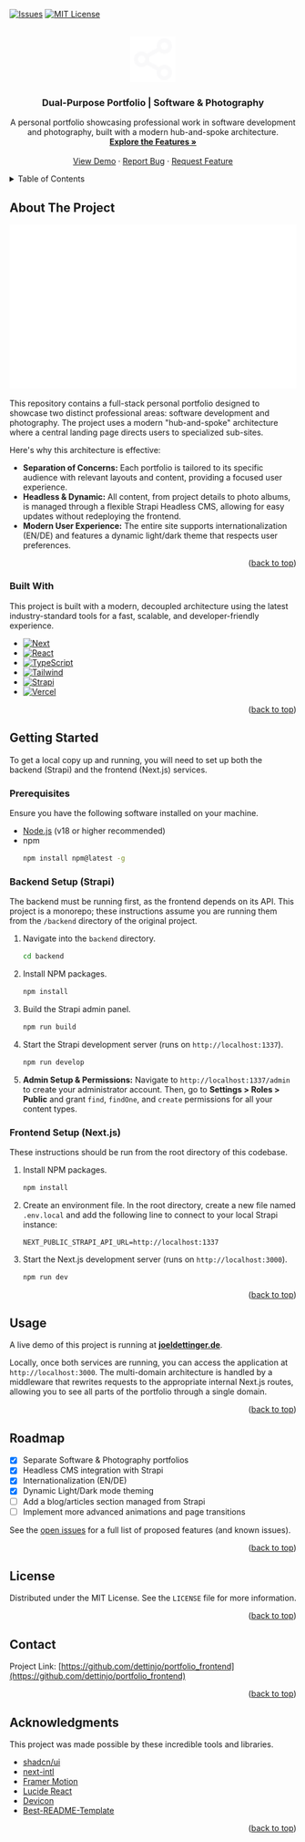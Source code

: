 <!-- Improved compatibility of back to top link: See: https://github.com/othneildrew/Best-README-Template/pull/73 -->
<a id="readme-top"></a>

<!-- PROJECT SHIELDS -->
[![Issues][issues-shield]][issues-url]
[![MIT License][license-shield]][license-url]

<!-- PROJECT LOGO -->
<br />
<div align="center">
  <a href="https://joeldettinger.de">
    <img src="public/favicon-home-dark.svg" alt="Logo" width="80" height="80">
  </a>

<h3 align="center">Dual-Purpose Portfolio | Software & Photography</h3>

  <p align="center">
    A personal portfolio showcasing professional work in software development and photography, built with a modern hub-and-spoke architecture.
    <br />
    <a href="#about-the-project"><strong>Explore the Features »</strong></a>
    <br />
    <br />
    <a href="https://joeldettinger.de">View Demo</a>
    ·
    <a href="https://github.com/dettinjo/portfolio_frontend/issues/new?labels=bug&template=bug-report---.md">Report Bug</a>
    ·
    <a href="https://github.com/dettinjo/portfolio_frontend/issues/new?labels=enhancement&template=feature-request---.md">Request Feature</a>
  </p>
</div>

<!-- TABLE OF CONTENTS -->
<details>
  <summary>Table of Contents</summary>
  <ol>
    <li>
      <a href="#about-the-project">About The Project</a>
      <ul>
        <li><a href="#built-with">Built With</a></li>
      </ul>
    </li>
    <li>
      <a href="#getting-started">Getting Started</a>
      <ul>
        <li><a href="#prerequisites">Prerequisites</a></li>
        <li><a href="#backend-setup-strapi">Backend Setup (Strapi)</a></li>
        <li><a href="#frontend-setup-nextjs">Frontend Setup (Next.js)</a></li>
      </ul>
    </li>
    <li><a href="#usage">Usage</a></li>
    <li><a href="#roadmap">Roadmap</a></li>
    <li><a href="#license">License</a></li>
    <li><a href="#contact">Contact</a></li>
    <li><a href="#acknowledgments">Acknowledgments</a></li>
  </ol>
</details>

<!-- ABOUT THE PROJECT -->
## About The Project

[![Product Name Screen Shot][product-screenshot]](https://joeldettinger.de)

This repository contains a full-stack personal portfolio designed to showcase two distinct professional areas: software development and photography. The project uses a modern "hub-and-spoke" architecture where a central landing page directs users to specialized sub-sites.

Here's why this architecture is effective:
*   **Separation of Concerns:** Each portfolio is tailored to its specific audience with relevant layouts and content, providing a focused user experience.
*   **Headless & Dynamic:** All content, from project details to photo albums, is managed through a flexible Strapi Headless CMS, allowing for easy updates without redeploying the frontend.
*   **Modern User Experience:** The entire site supports internationalization (EN/DE) and features a dynamic light/dark theme that respects user preferences.

<p align="right">(<a href="#readme-top">back to top</a>)</p>

### Built With

This project is built with a modern, decoupled architecture using the latest industry-standard tools for a fast, scalable, and developer-friendly experience.

* [![Next][Next.js]][Next-url]
* [![React][React.js]][React-url]
* [![TypeScript][TypeScript]][TypeScript-url]
* [![Tailwind][TailwindCSS]][Tailwind-url]
* [![Strapi][Strapi.io]][Strapi-url]
* [![Vercel][Vercel]][Vercel-url]

<p align="right">(<a href="#readme-top">back to top</a>)</p>

<!-- GETTING STARTED -->
## Getting Started

To get a local copy up and running, you will need to set up both the backend (Strapi) and the frontend (Next.js) services.

### Prerequisites

Ensure you have the following software installed on your machine.
*   [Node.js](https://nodejs.org/) (v18 or higher recommended)
*   npm
    ```sh
    npm install npm@latest -g
    ```

### Backend Setup (Strapi)

The backend must be running first, as the frontend depends on its API. This project is a monorepo; these instructions assume you are running them from the `/backend` directory of the original project.

1.  Navigate into the `backend` directory.
    ```sh
    cd backend
    ```
2.  Install NPM packages.
    ```sh
    npm install
    ```
3.  Build the Strapi admin panel.
    ```sh
    npm run build
    ```
4.  Start the Strapi development server (runs on `http://localhost:1337`).
    ```sh
    npm run develop
    ```
5.  **Admin Setup & Permissions:** Navigate to `http://localhost:1337/admin` to create your administrator account. Then, go to **Settings > Roles > Public** and grant `find`, `findOne`, and `create` permissions for all your content types.

### Frontend Setup (Next.js)

These instructions should be run from the root directory of this codebase.

1.  Install NPM packages.
    ```sh
    npm install
    ```
2.  Create an environment file. In the root directory, create a new file named `.env.local` and add the following line to connect to your local Strapi instance:
    ```env
    NEXT_PUBLIC_STRAPI_API_URL=http://localhost:1337
    ```
3.  Start the Next.js development server (runs on `http://localhost:3000`).
    ```sh
    npm run dev
    ```

<p align="right">(<a href="#readme-top">back to top</a>)</p>

<!-- USAGE EXAMPLES -->
## Usage

A live demo of this project is running at **[joeldettinger.de](https://joeldettinger.de)**.

Locally, once both services are running, you can access the application at `http://localhost:3000`. The multi-domain architecture is handled by a middleware that rewrites requests to the appropriate internal Next.js routes, allowing you to see all parts of the portfolio through a single domain.

<p align="right">(<a href="#readme-top">back to top</a>)</p>

<!-- ROADMAP -->
## Roadmap

- [x] Separate Software & Photography portfolios
- [x] Headless CMS integration with Strapi
- [x] Internationalization (EN/DE)
- [x] Dynamic Light/Dark mode theming
- [ ] Add a blog/articles section managed from Strapi
- [ ] Implement more advanced animations and page transitions

See the [open issues](https://github.com/dettinjo/portfolio_frontend/issues) for a full list of proposed features (and known issues).

<p align="right">(<a href="#readme-top">back to top</a>)</p>

<!-- LICENSE -->
## License

Distributed under the MIT License. See the `LICENSE` file for more information.

<p align="right">(<a href="#readme-top">back to top</a>)</p>

<!-- CONTACT -->
## Contact

Project Link: [https://github.com/dettinjo/portfolio_frontend](https://github.com/dettinjo/portfolio_frontend)

<p align="right">(<a href="#readme-top">back to top</a>)</p>

<!-- ACKNOWLEDGMENTS -->
## Acknowledgments

This project was made possible by these incredible tools and libraries.

*   [shadcn/ui](https://ui.shadcn.com/)
*   [next-intl](https://next-intl.dev/)
*   [Framer Motion](https://www.framer.com/motion/)
*   [Lucide React](https://lucide.dev/)
*   [Devicon](https://devicon.dev/)
*   [Best-README-Template](https://github.com/othneildrew/Best-README-Template)

<p align="right">(<a href="#readme-top">back to top</a>)</p>

<!-- MARKDOWN LINKS & IMAGES -->
[issues-shield]: https://img.shields.io/github/issues/dettinjo/my-portfolio.svg?style=for-the-badge
[issues-url]: https://github.com/dettinjo/my-portfolio/issues
[license-shield]: https://img.shields.io/github/license/dettinjo/my-portfolio.svg?style=for-the-badge
[license-url]: https://github.com/dettinjo/my-portfolio/blob/main/LICENSE
[product-screenshot]: src/res/screenshots/portfolio_home.svg
[Next.js]: https://img.shields.io/badge/next.js-000000?style=for-the-badge&logo=nextdotjs&logoColor=white
[Next-url]: https://nextjs.org/
[React.js]: https://img.shields.io/badge/React-20232A?style=for-the-badge&logo=react&logoColor=61DAFB
[React-url]: https://reactjs.org/
[TypeScript]: https://img.shields.io/badge/TypeScript-3178C6?style=for-the-badge&logo=typescript&logoColor=white
[TypeScript-url]: https://www.typescriptlang.org/
[TailwindCSS]: https://img.shields.io/badge/Tailwind_CSS-38B2AC?style=for-the-badge&logo=tailwind-css&logoColor=white
[Tailwind-url]: https://tailwindcss.com/
[Strapi.io]: https://img.shields.io/badge/Strapi-2E7EEA?style=for-the-badge&logo=strapi&logoColor=white
[Strapi-url]: https://strapi.io/
[Vercel]: https://img.shields.io/badge/Vercel-000000?style=for-the-badge&logo=vercel&logoColor=white
[Vercel-url]: https://vercel.com/